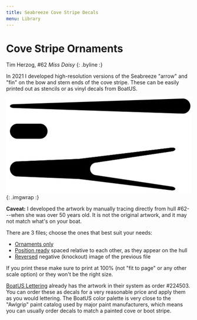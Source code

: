 ```yaml
---
title: Seabreeze Cove Stripe Decals
menu: Library
---
```



# Cove Stripe Ornaments #

Tim Herzog, #62 *Miss Daisy*
{: .byline :}

In 2021 I developed high-resolution versions of the Seabreeze
"arrow" and "fin" on the bow and stern ends of the cove stripe. These can be easily
printed out as stencils or as vinyl decals from BoatUS.

![cove stripe components](images/cove-stripe-ornaments.png "Cove stripe ornaments"){: .imgwrap :}

**Caveat:** I developed the artwork by manually tracing directly from hull #62---when
she was over 50 years old. It is not the original artwork, and it may
not match what's on your boat.

There are 3 files; choose the ones that best suit your needs:

* [Ornaments only]({{site.docs}}/seabreeze-cove-stripe-ornaments.pdf)
* [Position ready]({{site.docs}}/seabreeze-cove-stripe-position.pdf)
  spaced relative to each other, as they appear on the hull
* [Reversed]({{site.docs}}/seabreeze-cove-stripe-reverse.pdf)
  negative (knockout) image of the previous file

If you print these make sure to print at 100% (not "fit to page" or any other scale
option) or they won't be the right size.

[BoatUS Lettering](https://www.boatus.com/products-and-services/boat-lettering)
already has the artwork in their system as order #224503. You can order
these as decals for a very reasonable price and apply them as you would lettering.
The BoatUS color palette
is very close to the "Awlgrip" paint catalog used by major paint manufacturers, which
means you can usually order decals to match a painted cove or boot stripe.


